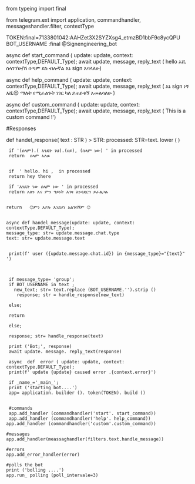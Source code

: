 from typeing import final

 from telegram.ext import application, commandhandler, messageshandler.filter, contextType 

 
TOKEN:final=7133801042:AAHZet3X2SYZXsg4_etmzBD1bbF9c8ycQPU
 BOT_USERNAME :final  @Signengineering_bot
 
 async def  start_command ( update: update, context: contextType,DEFAULT_Type);
 await update, message, reply_text ( hello እሺ ስላገኘሁ/ሽ በጣም ደስ ብሎኛል እኔ sign እባላለሁ)


 async def  help_command ( update: update, context: contextType,DEFAULT_Type);
await update, message, reply_text ( እኔ sign ነኝ እሺ😍 ማለት የሚፈልጉት ነገር ካለ ይጠይቁኝ እመልሳለሁ )


async def custom_command ( update: update, context: contextType,DEFAULT_Type);
await update, message, reply_text ( This is a custom command !')


#Responses

def  handel_response( text :  STR ) > STR: 
    processed: STR=text. lower ( )
    
    
    
     if '(ሰላም).( እንዴት ነህ).(ሀይ), (ሰላም ነው) ' in processed
     return  ሰላም አለሁ 
  
     
     if  ' hello. hi ,  in processed 
     return hey there
     
     if 'እንዴት ነው ሰላም ነው ' in processed
     return አለን እና ምን ዓይነት እገዛ እንዳደርግ ይፈልጋሉ 
     
     
    return   🙄ምን እያሉ እንደሆነ አልገባኝም 🙄
    
    
    async def handel_message(update: update, context: contextType,DEFAULT_Type);
    message_type: str= update.message.chat.type
    text: str= update.message.text
     
     
     print(f' user ({update.message.chat.id}) in {message_type}="{text}" ')
     
     
     
     if message_type= 'group';
     if BOT_USERNAME in text ;
       new_text; str= text.replace (BOT_USERNAME.'').strip ()
        response; str = handle_response(new_text)
     
     else;
     
     return
     
     else;
     
     response; str= handle_response(text)
     
     print ('Bot;', response)
     await update. message. reply_text(response)
     
     async  def  error ( update: update, context: contextType,DEFAULT_Type);
     print(f' update {update} caused error .{context.error}')
     
     if _name_='_main_';
     print ('starting bot....')
     app= application. builder (). token(TOKEN). build ()
     
     
     #commands
     app.add_handler (commandhandler('start'. start_command))
     app.add_handler (commandhandler('help'. help_command))
    app.add_handler (commandhandler('custom'.custom_command))
    
    #messages
    app.add_handler(meassaghandler(filters.text.handle_message))
    
    #errors
    app.add_error_handler(error)
    
    #polls the bot
    print ('bolling ....')
    app.run_ polling (poll_intervale=3)
